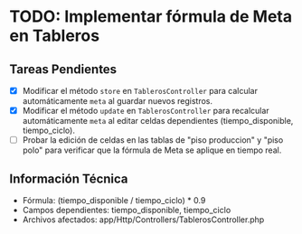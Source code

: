 # TODO: Implementar fórmula de Meta en Tableros

## Tareas Pendientes
- [x] Modificar el método `store` en `TablerosController` para calcular automáticamente `meta` al guardar nuevos registros.
- [x] Modificar el método `update` en `TablerosController` para recalcular automáticamente `meta` al editar celdas dependientes (tiempo_disponible, tiempo_ciclo).
- [ ] Probar la edición de celdas en las tablas de "piso produccion" y "piso polo" para verificar que la fórmula de Meta se aplique en tiempo real.

## Información Técnica
- Fórmula: (tiempo_disponible / tiempo_ciclo) * 0.9
- Campos dependientes: tiempo_disponible, tiempo_ciclo
- Archivos afectados: app/Http/Controllers/TablerosController.php
